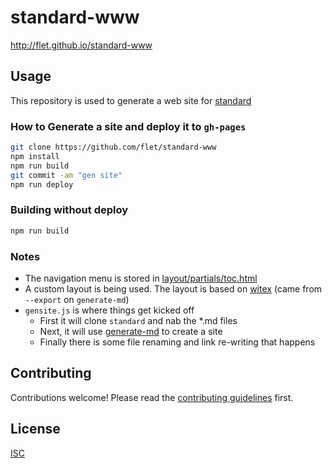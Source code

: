 # standard-www

http://flet.github.io/standard-www

## Usage

This repository is used to generate a web site for [standard](https://github.com/feross/standard)

### How to Generate a site and deploy it to `gh-pages`
```bash
git clone https://github.com/flet/standard-www
npm install
npm run build
git commit -am "gen site"
npm run deploy
```

### Building without deploy
```bash
npm run build
```

### Notes
- The navigation menu is stored in [layout/partials/toc.html](layout/partials/toc.html)
- A custom layout is being used. The layout is based on [witex](https://github.com/AndrewBelt/WiTeX) (came from `--export` on `generate-md`)
- `gensite.js` is where things get kicked off
  - First it will clone `standard` and nab the *.md files
  - Next, it will use [generate-md](https://github.com/mixu/markdown-styles) to create a site
  - Finally there is some file renaming and link re-writing that happens


## Contributing

Contributions welcome! Please read the [contributing guidelines](CONTRIBUTING.md) first.

## License

[ISC](LICENSE.md)
